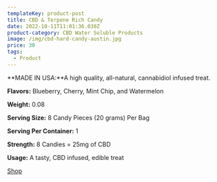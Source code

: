 ```yaml
---
templateKey: product-post
title: CBD & Terpene Rich Candy
date: 2022-10-11T11:01:36.030Z
product-category: CBD Water Soluble Products
image: /img/cbd-hard-candy-austin.jpg
price: 30
tags:
  - Product
---
```



**MADE IN USA:**A high quality, all-natural, cannabidiol infused treat.

**Flavors:** Blueberry, Cherry, Mint Chip, and Watermelon

**Weight:** 0.08

**Serving Size:** 8 Candy Pieces (20 grams) Per Bag

**Serving Per Container:** 1

**Strength:** 8 Candies = 25mg of CBD

**Usage:** A tasty, CBD infused, edible treat

[Shop](https://cbdamericanshaman.com/msterling-leach)